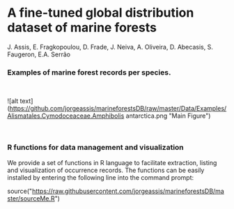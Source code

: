 # A fine-tuned global distribution dataset of marine forests

J. Assis, E. Fragkopoulou, D. Frade, J. Neiva, A. Oliveira, D. Abecasis, S. Faugeron, E.A. Serrão

### Examples of marine forest records per species.

<br>

![alt text](https://github.com/jorgeassis/marineforestsDB/raw/master/Data/Examples/Alismatales.Cymodoceaceae.Amphibolis antarctica.png "Main Figure")

<br>

### R functions for data management and visualization

We provide a set of functions in R language to facilitate extraction, listing and visualization of occurrence records. The functions can be easily installed by entering the following line into the command prompt:

source("https://raw.githubusercontent.com/jorgeassis/marineforestsDB/master/sourceMe.R")

